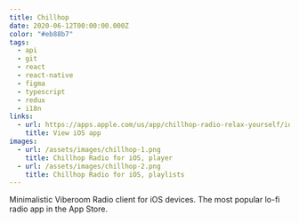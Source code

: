 ```yaml
---
title: Chillhop
date: 2020-06-12T00:00:00.000Z
color: "#eb88b7"
tags:
  - api
  - git
  - react
  - react-native
  - figma
  - typescript
  - redux
  - i18n
links:
  - url: https://apps.apple.com/us/app/chillhop-radio-relax-yourself/id1479329939?mt=8
    title: View iOS app
images:
  - url: /assets/images/chillhop-1.png
    title: Chillhop Radio for iOS, player
  - url: /assets/images/chillhop-2.png
    title: Chillhop Radio for iOS, playlists
---
```

Minimalistic Viberoom Radio client for iOS devices. The most popular lo-fi radio app in the App Store.
